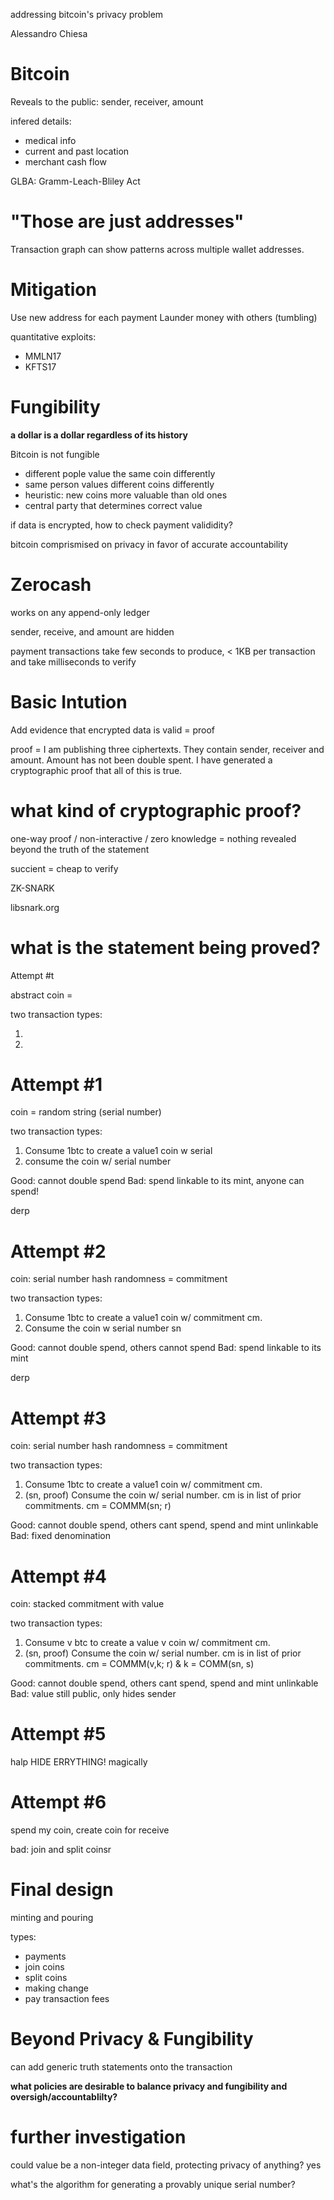 addressing bitcoin's privacy problem

Alessandro Chiesa

Bitcoin
=======

Reveals to the public: sender, receiver, amount

infered details:

- medical info
- current and past location
- merchant cash flow

GLBA: Gramm-Leach-Bliley Act

"Those are just addresses"
=========================

Transaction graph can show patterns across multiple wallet addresses.

Mitigation
==========

Use new address for each payment
Launder money with others (tumbling)

quantitative exploits:

- MMLN17
- KFTS17

Fungibility
==========

__a dollar is a dollar regardless of its history__

Bitcoin is not fungible

- different pople value the same coin differently
- same person values different coins differently
- heuristic: new coins more valuable than old ones
- central party that determines correct value

if data is encrypted, how to check payment valididity?

bitcoin comprismised on privacy in favor of accurate accountability

Zerocash
=======

works on any append-only ledger

sender, receive, and amount are hidden

payment transactions take few seconds to produce,
< 1KB per transaction and take milliseconds to verify

Basic Intution
===========

Add evidence that encrypted data is valid = proof

proof = I am publishing three ciphertexts. They contain sender, receiver and amount. Amount has not been double spent. I have generated a cryptographic proof that all of this is true.

what kind of cryptographic proof?
================================

one-way proof / non-interactive / zero knowledge = nothing revealed beyond the truth of the statement

succient = cheap to verify

ZK-SNARK

libsnark.org

what is the statement being proved?
==============================

Attempt #t

abstract coin =

two transaction types: 

1.
2.

Attempt #1
==========

coin = random string (serial number)

two transaction types: 

1. Consume 1btc to create a value1 coin w serial
2. consume the coin w/ serial number

Good: cannot double spend
Bad: spend linkable to its mint, anyone can spend!

derp

Attempt #2
==========

coin: serial number hash randomness = commitment

two transaction types: 

1. Consume 1btc to create a value1 coin w/ commitment cm.
2. Consume the coin w serial number sn

Good: cannot double spend, others cannot spend
Bad: spend linkable to its mint

derp

Attempt #3
=========

coin: serial number hash randomness = commitment

two transaction types: 

1. Consume 1btc to create a value1 coin w/ commitment cm.
2. (sn, proof) Consume the coin w/ serial number. cm is in list of prior commitments. cm = COMMM(sn; r)

Good: cannot double spend, others cant spend, spend and mint unlinkable
Bad: fixed denomination

Attempt #4
=========

coin: stacked commitment with value

two transaction types: 

1. Consume v btc to create a value v coin w/ commitment cm.
2. (sn, proof) Consume the coin w/ serial number. cm is in list of prior commitments. cm = COMMM(v,k; r) & k = COMM(sn, s)

Good: cannot double spend, others cant spend, spend and mint unlinkable
Bad: value still public, only hides sender

Attempt #5
=========

halp
HIDE ERRYTHING! magically

Attempt #6
=========

spend my coin, create coin for receive

bad: join and split coinsr

Final design
===========

minting and pouring

types:

- payments
- join coins
- split coins
- making change
- pay transaction fees

Beyond Privacy & Fungibility
=====================

can add generic truth statements onto the transaction

**what policies are desirable to balance privacy and fungibility and oversigh/accountablilty?**

further investigation
=====================

could value be a non-integer data field, protecting privacy of anything? yes

what's the algorithm for generating a provably unique serial number?
